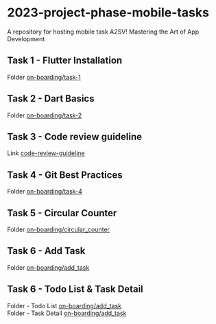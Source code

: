 # 2023-project-phase-mobile-tasks

A repository for hosting mobile task A2SV! Mastering the Art of App Development

## Task 1 - Flutter Installation 
Folder [on-boarding/task-1](https://github.com/gemechis-elias/2023-project-phase-mobile-tasks/tree/main/on-boarding/task-1)

## Task 2 - Dart Basics
Folder [on-boarding/task-2](folder-link-here)

## Task 3 - Code review guideline
Link [code-review-guideline](link-here)

## Task 4 - Git Best Practices
Folder [on-boarding/task-4](folder-link-here)

## Task 5 - Circular Counter
Folder [on-boarding/circular_counter](https://github.com/gemechis-elias/2023-project-phase-mobile-tasks/tree/main/on-boarding/circular_counter) </br>

## Task 6 - Add Task 
Folder [on-boarding/add_task](https://github.com/gemechis-elias/2023-project-phase-mobile-tasks/tree/main/on-boarding/add_task) </br>
 
## Task 6 - Todo List & Task Detail 
Folder - Todo List [on-boarding/add_task](https://github.com/gemechis-elias/2023-project-phase-mobile-tasks/tree/main/on-boarding/todo_list) </br>
Folder -  Task Detail [on-boarding/add_task](https://github.com/gemechis-elias/2023-project-phase-mobile-tasks/tree/main/on-boarding/task_detail) </br>
 
